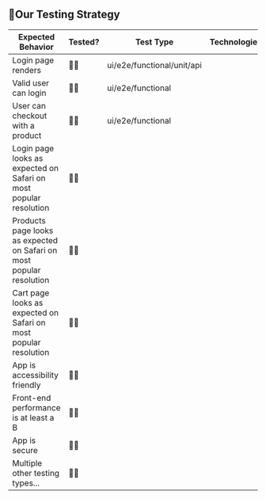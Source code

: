## 🧪Our Testing Strategy

| Expected Behavior  | Tested? | Test Type  | Technologies  |
|---|---|---|---|
| Login page renders  | 🙅‍♂ | ui/e2e/functional/unit/api |  |
| Valid user can login | 🙅‍♂ | ui/e2e/functional |  |
| User can checkout with a product  | 🙅‍♂ | ui/e2e/functional |  |
| Login page looks as expected on Safari on most popular resolution  | 🙅‍♂️ |   |   |
| Products page looks as expected on Safari on most popular resolution  | 🙅‍♂️ |   |   |
| Cart page looks as expected on Safari on most popular resolution  | 🙅‍♂️ |   |   |
| App is accessibility friendly  | 🙅‍♂️ |   |   |
| Front-end performance is at least a B  | 🙅‍♂️ |   |   |
| App is secure  | 🙅‍♂️ |   |   |
| Multiple other testing types...  | 🙅‍♂️ |   |   |
